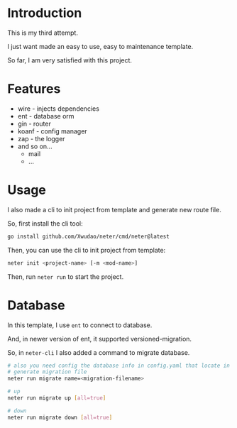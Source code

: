 # Introduction

This is my third attempt.

I just want made an easy to use, easy to maintenance template.

So far, I am very satisfied with this project.

# Features

- wire - injects dependencies
- ent - database orm
- gin - router
- koanf - config manager
- zap - the logger
- and so on...
    - mail
    - ...

# Usage

I also made a cli to init project from template and generate new route file.

So, first install the cli tool:

```bash
go install github.com/Xwudao/neter/cmd/neter@latest
```

Then, you can use the cli to init project from template:

```bash
neter init <project-name> [-m <mod-name>]
```

Then, run `neter run` to start the project.

# Database

In this template, I use `ent` to connect to database.

And, in newer version of ent, it supported versioned-migration.

So, in `neter-cli` I also added a command to migrate database.

```bash
# also you need config the database info in config.yaml that locate in the project root directory
# generate migration file
neter run migrate name=<migration-filename>

# up
neter run migrate up [all=true]

# down
neter run migrate down [all=true]
```



